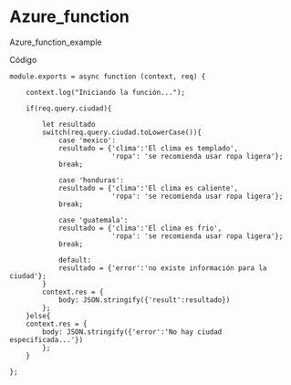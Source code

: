 # Azure_function
Azure_function_example

Código

    module.exports = async function (context, req) {

        context.log("Iniciando la función...");

        if(req.query.ciudad){

            let resultado
            switch(req.query.ciudad.toLowerCase()){
                case 'mexico':
                resultado = {'clima':'El clima es templado',
                             'ropa': 'se recomienda usar ropa ligera'};
                break;

                case 'honduras':
                resultado = {'clima':'El clima es caliente',
                             'ropa': 'se recomienda usar ropa ligera'}; 
                break;

                case 'guatemala':
                resultado = {'clima':'El clima es frio',
                             'ropa': 'se recomienda usar ropa ligera'};
                break;

                default:
                resultado = {'error':'no existe información para la ciudad'};
            }
            context.res = {
                body: JSON.stringify({'result':resultado})
            };
        }else{
        context.res = {
            body: JSON.stringify({'error':'No hay ciudad especificada...'})
            };
        }
    
    };



